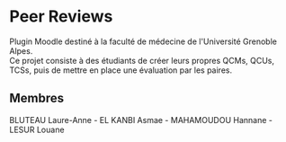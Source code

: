 # Peer Reviews

Plugin Moodle destiné à la faculté de médecine de l'Université Grenoble Alpes.<br>
Ce projet consiste à des étudiants de créer leurs propres QCMs, QCUs, TCSs, puis de mettre en place une évaluation par les paires.

## Membres

BLUTEAU Laure-Anne - EL KANBI Asmae - MAHAMOUDOU Hannane - LESUR Louane
